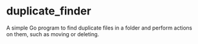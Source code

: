 # duplicate_finder
A simple Go program to find duplicate files in a folder and perform actions on them, such as moving or deleting.
